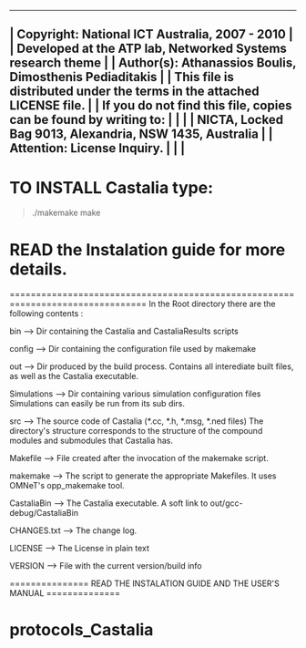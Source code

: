   --------------------------------------------------------------------------
 |  Copyright: National ICT Australia,  2007 - 2010                         |
 |  Developed at the ATP lab, Networked Systems research theme              |
 |  Author(s): Athanassios Boulis, Dimosthenis Pediaditakis                 |
 |  This file is distributed under the terms in the attached LICENSE file.  |
 |  If you do not find this file, copies can be found by writing to:        |
 |                                                                          |
 |      NICTA, Locked Bag 9013, Alexandria, NSW 1435, Australia             |
 |      Attention:  License Inquiry.                                        |
 |                                                                          |
  --------------------------------------------------------------------------


# TO INSTALL Castalia type:
> ./makemake
> make

# READ the Instalation guide for more details.

================================================================================
In the Root directory there are the following contents :

bin           --> Dir containing the Castalia and CastaliaResults scripts

config        --> Dir containing the configuration file used by makemake

out           --> Dir produced by the build process. Contains all interediate
                  built files, as well as the Castalia executable. 

Simulations   --> Dir containing various simulation configuration files
                  Simulations can easily be run from its sub dirs. 

src           --> The source code of Castalia (*.cc, *.h, *.msg, *.ned files)
                  The directory's structure corresponds to the structure of the 
                  compound modules and submodules that Castalia has. 

Makefile      --> File created after the invocation of the makemake script.

makemake      --> The script to generate the appropriate Makefiles. It uses 
                  OMNeT's opp_makemake tool.

CastaliaBin   --> The Castalia executable. A soft link to out/gcc-debug/CastaliaBin

CHANGES.txt   --> The change log.

LICENSE       --> The License in plain text

VERSION	      --> File with the current version/build info

===============  READ THE INSTALATION GUIDE AND THE USER'S MANUAL  ==============
# protocols_Castalia
